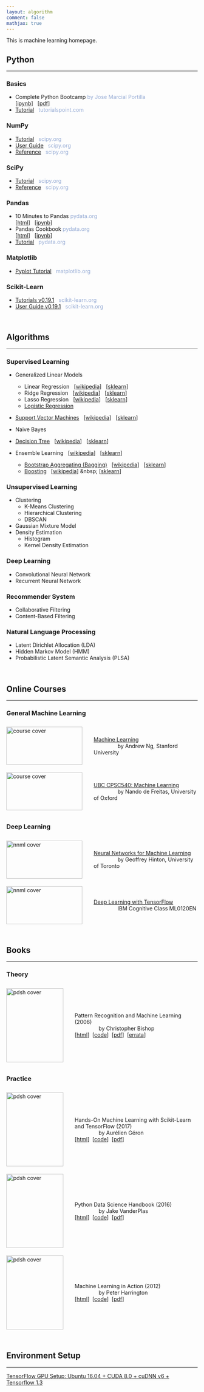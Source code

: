 ```yaml
---
layout: algorithm
comment: false
mathjax: true
---
```


This is machine learning homepage.

## Python
---
### Basics
+ Complete Python Bootcamp <span style="color:#97acd5">by Jose Marcial Portilla</span><br>
[[ipynb](http://nbviewer.jupyter.org/github/jmportilla/Complete-Python-Bootcamp/tree/master/)] &nbsp;
[[pdf]({{site.baseurl}}/algorithms/machinelearning/python/PythonBasics.pdf)]
+ [Tutorial](https://www.tutorialspoint.com/python/) &nbsp; <span style="color:#97acd5">tutorialspoint.com</span><br>

### NumPy
+ [Tutorial](https://docs.scipy.org/doc/numpy-dev/user/quickstart.html) &nbsp; <span style="color:#97acd5">scipy.org</span>
+ [User Guide](https://docs.scipy.org/doc/numpy/user/index.html) &nbsp; <span style="color:#97acd5">scipy.org</span>
+ [Reference](https://docs.scipy.org/doc/numpy/reference/index.html#reference) &nbsp; <span style="color:#97acd5">scipy.org</span>

### SciPy
+ [Tutorial](https://docs.scipy.org/doc/scipy/reference/tutorial/) &nbsp; <span style="color:#97acd5">scipy.org</span>
+ [Reference](https://docs.scipy.org/doc/scipy/reference/) &nbsp; <span style="color:#97acd5">scipy.org</span>

### Pandas
+ 10 Minutes to Pandas <span style="color:#97acd5">pydata.org</span><br>
[[html](https://pandas.pydata.org/pandas-docs/stable/10min.html)] &nbsp;
[[ipynb](http://nbviewer.jupyter.org/github/shevapato2008/PandasTutorial/blob/master/10%20minutes%20to%20pandas.ipynb)]
+ Pandas Cookbook <span style="color:#97acd5">pydata.org</span><br>
[[html](https://pandas.pydata.org/pandas-docs/stable/cookbook.html)] &nbsp;
[[ipynb]({{site.baseurl}}/algorithms/machinelearning/python/pandas-cookbook)]
+ [Tutorial](http://pandas.pydata.org/pandas-docs/stable/tutorials.html#) &nbsp; <span style="color:#97acd5">pydata.org</span>

### Matplotlib
+ [Pyplot Tutorial](https://matplotlib.org/users/pyplot_tutorial.html) &nbsp; <span style="color:#97acd5">matplotlib.org</span>

### Scikit-Learn
+ [Tutorials v0.19.1](http://scikit-learn.org/stable/tutorial/index.html) &nbsp; <span style="color:#97acd5">scikit-learn.org</span>
+ [User Guide v0.19.1](http://scikit-learn.org/stable/user_guide.html) &nbsp; <span style="color:#97acd5">scikit-learn.org</span>


<br>

## Algorithms
---
### Supervised Learning
+ Generalized Linear Models
  - Linear Regression &nbsp;
    [[wikipedia](https://en.wikipedia.org/wiki/Linear_regression)] &nbsp;
    [[sklearn](http://scikit-learn.org/stable/modules/linear_model.html#ordinary-least-squares)]
  - Ridge Regression &nbsp;
    [[wikipedia](https://en.wikipedia.org/wiki/Tikhonov_regularization "Tikhonov Regularization")] &nbsp;
    [[sklearn](http://scikit-learn.org/stable/modules/linear_model.html#ridge-regression)]
  - Lasso Regression &nbsp;
    [[wikipedia](https://en.wikipedia.org/wiki/Tikhonov_regularization "Tikhonov Regularization")] &nbsp;
    [[sklearn](http://scikit-learn.org/stable/modules/linear_model.html#lasso)]
  - [Logistic Regression]({{site.baseurl}}/algorithms/machinelearning/algorithms/logisticregression)

+ [Support Vector Machines]({{site.baseurl}}/algorithms/machinelearning/algorithms/svm) &nbsp;
  [[wikipedia](https://en.wikipedia.org/wiki/Support_vector_machine)] &nbsp;
  [[sklearn](http://scikit-learn.org/stable/modules/svm.html)]
+ Naive Bayes
+ [Decision Tree]({{site.baseurl}}/algorithms/machinelearning/algorithms/decisiontree) &nbsp;
  [[wikipedia](https://en.wikipedia.org/wiki/Decision_tree)] &nbsp;
  [[sklearn](http://scikit-learn.org/stable/modules/tree.html)]
+ Ensemble Learning &nbsp;
  [[wikipedia](https://en.wikipedia.org/wiki/Ensemble_learning)] &nbsp;
  [[sklearn](http://scikit-learn.org/stable/modules/ensemble.html)]
  - [Bootstrap Aggregating (Bagging)]({{site.baseurl}}/algorithms/machinelearning/algorithms/bagging) &nbsp;
    [[wikipedia](https://en.wikipedia.org/wiki/Bootstrap_aggregating)] &nbsp;
    [[sklearn](http://scikit-learn.org/stable/modules/ensemble.html#bagging)]
  - [Boosting]({{site.baseurl}}/algorithms/machinelearning/algorithms/boosting) &nbsp;
    [[wikipedia](https://en.wikipedia.org/wiki/Boosting_(machine_learning))] &nbsp;
    [[sklearn](http://scikit-learn.org/stable/modules/ensemble.html#adaboost "AdaBoost")]


### Unsupervised Learning
+ Clustering
  - K-Means Clustering
  - Hierarchical Clustering
  - DBSCAN
+ Gaussian Mixture Model
+ Density Estimation
  - Histogram
  - Kernel Density Estimation


### Deep Learning
+ Convolutional Neural Network
+ Recurrent Neural Network


### Recommender System
+ Collaborative Filtering
+ Content-Based Filtering


### Natural Language Processing
+ Latent Dirichlet Allocation (LDA)
+ Hidden Markov Model (HMM)
+ Probabilistic Latent Semantic Analysis (PLSA)

<br>

## Online Courses
---
### General Machine Learning
<div style="display: flex; align-items: center;">
  <a href="{{site.baseurl}}/algorithms/machinelearning/course/ml_andrewng">
    <img src="{{site.baseurl}}/algorithms/machinelearning/course/ml_andrewng/image/cover.png" alt="course cover" width="200" height="100" style="vertical-align: middle; border: 0; margin: 10px 30px 10px 0px;">
  </a>
  <span>
    <a href="{{site.baseurl}}/algorithms/machinelearning/course/ml_andrewng">Machine Learning</a>
    <br>&nbsp; &nbsp; &nbsp; &nbsp; &nbsp; &nbsp; &nbsp; &nbsp; by Andrew Ng, Stanford University
  </span>
</div>

<div style="display: flex; align-items: center;">
  <a href="{{site.baseurl}}/algorithms/machinelearning/course/cpsc540">
    <img src="{{site.baseurl}}/algorithms/machinelearning/course/cpsc540/image/cover.png" alt="course cover" width="200" height="100" style="vertical-align: middle; border: 0; margin: 10px 30px 10px 0px;">
  </a>
  <span>
    <a href="{{site.baseurl}}/algorithms/machinelearning/course/cpsc540">UBC CPSC540: Machine Learning</a>
    <br>&nbsp; &nbsp; &nbsp; &nbsp; &nbsp; &nbsp; &nbsp; &nbsp; by Nando de Freitas, University of Oxford
  </span>
</div>

### Deep Learning
<div style="display: flex; align-items: center;">
  <a href="{{site.baseurl}}/algorithms/machinelearning/nnml">
    <img src="{{site.baseurl}}/algorithms/machinelearning/nnml/image/nnml_hinton.jpg" alt="nnml cover" width="200" height="100" style="vertical-align: middle; border: 0; margin: 10px 30px 10px 0px;">
  </a>
  <span>
    <a href="{{site.baseurl}}/algorithms/machinelearning/nnml">Neural Networks for Machine Learning</a>
    <br>&nbsp; &nbsp; &nbsp; &nbsp; &nbsp; &nbsp; &nbsp; &nbsp; by Geoffrey Hinton, University of Toronto
  </span>
</div>

<div style="display: flex; align-items: center;">
  <a href="{{site.baseurl}}/algorithms/machinelearning/course/dltf">
    <img src="{{site.baseurl}}/algorithms/machinelearning/course/dltf/image/dltf_ibm.jpg" alt="nnml cover" width="200" height="100" style="vertical-align: middle; border: 0; margin: 10px 30px 10px 0px;">
  </a>
  <span>
    <a href="{{site.baseurl}}/algorithms/machinelearning/course/dltf">Deep Learning with TensorFlow</a>
    <br>&nbsp; &nbsp; &nbsp; &nbsp; &nbsp; &nbsp; &nbsp; &nbsp; IBM Cognitive Class ML0120EN
  </span>
</div>

<br>

## Books
---
### Theory
<div style="display: flex; align-items: center;">
  <img src="{{site.baseurl}}/algorithms/machinelearning/book/image/prml.png" alt="pdsh cover" width="150" height="195" style="vertical-align: middle; border: 0; margin: 10px 30px 10px 0px;">
  <span>
    <p>
      Pattern Recognition and Machine Learning (2006)<br>
      &nbsp; &nbsp; &nbsp; &nbsp; &nbsp; &nbsp; &nbsp; &nbsp; by Christopher Bishop<br>
      [<a href="http://www.springer.com/us/book/9780387310732">html</a>]&nbsp;
      [<a href="https://github.com/PRML/PRMLT">code</a>]&nbsp;
      [<a href="{{site.baseurl}}/algorithms/machinelearning/book/prml.pdf">pdf</a>]&nbsp;
      [<a href="https://www.microsoft.com/en-us/research/wp-content/uploads/2016/05/prml-errata-3rd-20110921.pdf">errata</a>]
    </p>
  </span>
</div>

### Practice
<div style="display: flex; align-items: center;">
  <img src="{{site.baseurl}}/algorithms/machinelearning/book/image/hmlsktf.png" alt="pdsh cover" width="150" height="195" style="vertical-align: middle; border: 0; margin: 10px 30px 10px 0px;">
  <span>
    <p>
      Hands-On Machine Learning with Scikit-Learn and TensorFlow (2017)<br>
      &nbsp; &nbsp; &nbsp; &nbsp; &nbsp; &nbsp; &nbsp; &nbsp; by Aurélien Géron<br>
      [<a href="http://shop.oreilly.com/product/0636920052289.do">html</a>]&nbsp;
      [<a href="https://github.com/ageron/handson-ml">code</a>]&nbsp;
      [<a href="{{site.baseurl}}/algorithms/machinelearning/book/handson-machine-learning-with-scikit-learn-and-tensorflow.pdf">pdf</a>]
    </p>
  </span>
</div>

<div style="display: flex; align-items: center;">
  <img src="{{site.baseurl}}/algorithms/machinelearning/book/image/pdsh.jpg" alt="pdsh cover" width="150" height="195" style="vertical-align: middle; border: 0; margin: 10px 30px 10px 0px;">
  <span>
    <p>
      Python Data Science Handbook (2016)<br>
      &nbsp; &nbsp; &nbsp; &nbsp; &nbsp; &nbsp; &nbsp; &nbsp; by Jake VanderPlas<br>
      [<a href="http://shop.oreilly.com/product/0636920034919.do">html</a>]&nbsp;
      [<a href="https://github.com/jakevdp/PythonDataScienceHandbook">code</a>]&nbsp;
      [<a href="{{site.baseurl}}/algorithms/machinelearning/book/python-data-science-handbook.pdf">pdf</a>]
    </p>
  </span>
</div>

<div style="display: flex; align-items: center;">
  <img src="{{site.baseurl}}/algorithms/machinelearning/book/image/mlia.png" alt="pdsh cover" width="150" height="195" style="vertical-align: middle; border: 0; margin: 10px 30px 10px 0px;">
  <span>
    <p>
      Machine Learning in Action (2012)<br>
      &nbsp; &nbsp; &nbsp; &nbsp; &nbsp; &nbsp; &nbsp; &nbsp; by Peter Harrington<br>
      [<a href="https://www.manning.com/books/machine-learning-in-action">html</a>]&nbsp;
      [<a href="https://github.com/pbharrin/machinelearninginaction">code</a>]&nbsp;
      [<a href="{{site.baseurl}}/algorithms/machinelearning/book/machine-learning-in-action.pdf">pdf</a>]
    </p>
  </span>
</div>

<br>

## Environment Setup
---
[TensorFlow GPU Setup: Ubuntu 16.04 + CUDA 8.0 + cuDNN v6 + Tensorflow 1.3]({{site.baseurl}}/algorithms/machinelearning/environment/tensorflow-gpu)

<br><br>
